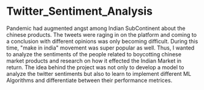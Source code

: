 # Twitter_Sentiment_Analysis

Pandemic had augmented angst among Indian SubContinent about the chinese products. The tweets were raging in on the
platform and coming to a conclusion with different opinions was only becoming difficult. During this time, "make in india" movement was super popular
as well. Thus, I wanted to analyze the sentiments of the people related to boycotting chinese market products and research on how it effected the 
Indian Market in return. The idea behind the project was not only to develop a model to analyze the twitter sentiments but also to learn to implement 
different ML Algorithms and differentiate between their performance metrices.
